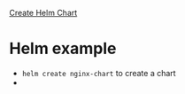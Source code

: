 [Create Helm Chart](https://devopscube.com/create-helm-chart/)
# Helm example
- ```helm create nginx-chart``` to create a chart
- 